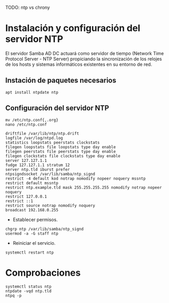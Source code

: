 TODO: ntp vs chrony

# Instalación y configuración del servidor NTP

El servidor Samba AD DC actuará como servidor de tiempo (Network Time Protocol Server - NTP Server) propiciando la sincronización de los relojes de los hosts y sistemas informáticos existentes en su entorno de red.

## Instación de paquetes necesarios

`apt install ntpdate ntp`

## Configuración del servidor NTP

`mv /etc/ntp.conf{,.org}`  
`nano /etc/ntp.conf`

    driftfile /var/lib/ntp/ntp.drift
    logfile /var/log/ntpd.log
    statistics loopstats peerstats clockstats
    filegen loopstats file loopstats type day enable
    filegen peerstats file peerstats type day enable
    filegen clockstats file clockstats type day enable
    server 127.127.1.1
    fudge 127.127.1.1 stratum 12
    server ntp.tld iburst prefer
    ntpsigndsocket /var/lib/samba/ntp_signd
    restrict -4 default kod notrap nomodify nopeer noquery mssntp
    restrict default mssntp
    restrict ntp.example.tld mask 255.255.255.255 nomodify notrap nopeer noquery
    restrict 127.0.0.1
    restrict ::1
    restrict source notrap nomodify noquery
    broadcast 192.168.0.255

* Establecer permisos.

`chgrp ntp /var/lib/samba/ntp_signd`  
`usermod -a -G staff ntp`

* Reiniciar el servicio.

`systemctl restart ntp`

# Comprobaciones

`systemctl status ntp`  
`ntpdate -vqd ntp.tld`  
`ntpq -p`
